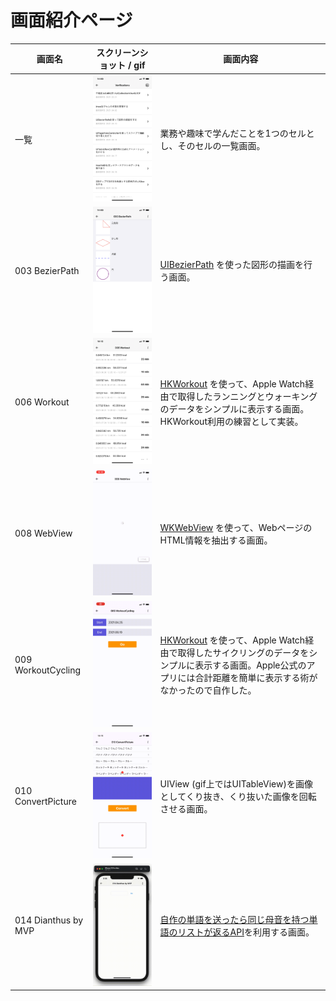 # 画面紹介ページ
  
| 画面名 |  スクリーンショット / gif |  画面内容  |
| ----  | ----------------------------- | ---- |
| 一覧   | <img src="./resources/list.png" width="225"> | 業務や趣味で学んだことを1つのセルとし、そのセルの一覧画面。 |
| 003 BezierPath | <img src="./resources/003_bezier_path.png" width="225"> | [UIBezierPath](https://developer.apple.com/documentation/uikit/uibezierpath) を使った図形の描画を行う画面。 |
| 006 Workout | <img src="./resources/006_workout.png" width="225"> | [HKWorkout](https://developer.apple.com/documentation/healthkit/hkworkout) を使って、Apple Watch経由で取得したランニングとウォーキングのデータをシンプルに表示する画面。HKWorkout利用の練習として実装。 |
| 008 WebView | ![](./resources/008_webview.gif) | [WKWebView](https://developer.apple.com/documentation/webkit/wkwebview) を使って、WebページのHTML情報を抽出する画面。 |
| 009 WorkoutCycling | ![](./resources/009_workout_cycling.gif) | [HKWorkout](https://developer.apple.com/documentation/healthkit/hkworkout) を使って、Apple Watch経由で取得したサイクリングのデータをシンプルに表示する画面。Apple公式のアプリには合計距離を簡単に表示する術がなかったので自作した。 |
| 010 ConvertPicture | ![](./resources/010_convert_picture.gif) | UIView (gif上ではUITableView)を画像としてくり抜き、くり抜いた画像を回転させる画面。|
| 014 Dianthus by MVP | ![](./resources/014_dianthus_mvp.gif) | [自作の単語を送ったら同じ母音を持つ単語のリストが返るAPI](https://github.com/tokizuoh/dianthus-server)を利用する画面。|
